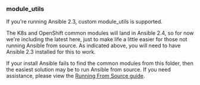 ### module_utils

If you're running Ansible 2.3, custom module_utils is supported. 

The K8s and OpenShift common modules will land in Ansible 2.4, so for now we're including the latest here, just to make life a little easier for those not running Ansible from source. As indicated above, you will need to have Ansible 2.3 installed for this to work.

If your install Ansible fails to find the common modules from this folder, then the easiest solution may be to run Ansible from source. If you need assistance, please view the [Running From Source guide](http://docs.ansible.com/ansible/intro_installation.html#running-from-source).
